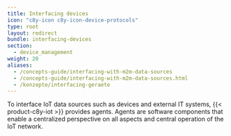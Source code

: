 ```yaml
---
title: Interfacing devices
icon: "c8y-icon c8y-icon-device-protocols"
type: root
layout: redirect
bundle: interfacing-devices
section: 
  - device_management
weight: 20
aliases:
  - /concepts-guide/interfacing-with-m2m-data-sources
  - /concepts-guide/interfacing-with-m2m-data-sources.html
  - /konzepte/interfacing-geraete
---
```


To interface IoT data sources such as devices and external IT systems, {{< product-c8y-iot >}} provides agents. Agents are software components that enable a centralized perspective on all aspects and central operation of the IoT network.
